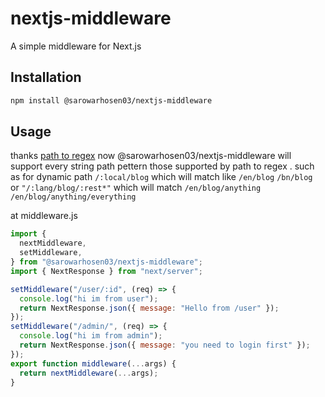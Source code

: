 # nextjs-middleware

A simple middleware for Next.js

## Installation

```bash
npm install @sarowarhosen03/nextjs-middleware
```

## Usage

thanks [path to regex](https://www.npmjs.com/package/path-to-regex) now @sarowarhosen03/nextjs-middleware will support every string path pettern those supported by path to regex . such as for dynamic path `/:local/blog` which will match like `/en/blog`  `/bn/blog  `or   `"/:lang/blog/:rest*"` which will match  `/en/blog/anything` `/en/blog/anything/everything`  


at middleware.js

```javascript
import {
  nextMiddleware,
  setMiddleware,
} from "@sarowarhosen03/nextjs-middleware";
import { NextResponse } from "next/server";

setMiddleware("/user/:id", (req) => {
  console.log("hi im from user");
  return NextResponse.json({ message: "Hello from /user" });
});
setMiddleware("/admin/", (req) => {
  console.log("hi im from admin");
  return NextResponse.json({ message: "you need to login first" });
});
export function middleware(...args) {
  return nextMiddleware(...args);
}
```
